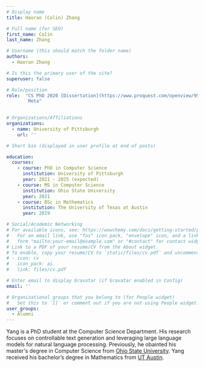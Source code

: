 ```yaml
---
# Display name
title: Haoran (Colin) Zhang

# Full name (for SEO)
first_name: Colin
last_name: Zhang

# Username (this should match the folder name)
authors:
  - Haoran Zhang

# Is this the primary user of the site?
superuser: false

# Role/position
role:  "CS PhD 2020 [Dissertation](https://www.proquest.com/openview/9586ad057045cea1116b635fdf2e78b3/1?pq-origsite=gscholar&cbl=18750&diss=y) -->
        Meta"
  

# Organizations/Affiliations
organizations:
  - name: University of Pittsburgh
    url: ''

# Short bio (displayed in user profile at end of posts)

education:
  courses:
    - course: PhD in Computer Science
      institution: University of Pittsburgh
      year: 2021 - 2025 (expected)
    - course: MS in Computer Science
      institution: Ohio State University
      year: 2021
    - course: BSc in Mathematics
      institution: The University of Texas at Austin
      year: 2019

# Social/Academic Networking
# For available icons, see: https://wowchemy.com/docs/getting-started/page-builder/#icons
#   For an email link, use "fas" icon pack, "envelope" icon, and a link in the
#   form "mailto:your-email@example.com" or "#contact" for contact widget.
# Link to a PDF of your resume/CV from the About widget.
# To enable, copy your resume/CV to `static/files/cv.pdf` and uncomment the lines below.
# - icon: cv
#   icon_pack: ai
#   link: files/cv.pdf

# Enter email to display Gravatar (if Gravatar enabled in Config)
email: ''

# Organizational groups that you belong to (for People widget)
#   Set this to `[]` or comment out if you are not using People widget.
user_groups:
  - Alumni
---
```

Yang is a PhD student at the Computer Science Department. His research focuses on controllable text generation and leveraging large language models for natural language processing. Previously, he obainted his master's degree in Computer Science from [Ohio State University]([http://www.https://www.osu.edu/](https://www.osu.edu/)). Yang received his bachelor’s degree in Mathematics from [UT Austin](https://www.utexas.edu).
